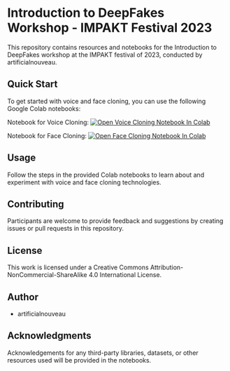 # Introduction to DeepFakes Workshop - IMPAKT Festival 2023

This repository contains resources and notebooks for the Introduction to DeepFakes workshop at the IMPAKT festival of 2023, conducted by artificialnouveau.

## Quick Start

To get started with voice and face cloning, you can use the following Google Colab notebooks:

Notebook for Voice Cloning:
[![Open Voice Cloning Notebook In Colab](https://colab.research.google.com/assets/colab-badge.svg)](https://colab.research.google.com/gist/artificialnouveau/50a72b1f9be58767ffe6270117de0fd1/impakt2023-voice-cloning-with-advanced-rvc-inference.ipynb?authuser=1)

Notebook for Face Cloning:
[![Open Face Cloning Notebook In Colab](https://colab.research.google.com/assets/colab-badge.svg)](https://colab.research.google.com/gist/artificialnouveau/775ea2642c0c71ce06552f394c11f6ae/impakt2023-face-cloning-with-sad-talker.ipynb?authuser=1)

## Usage

Follow the steps in the provided Colab notebooks to learn about and experiment with voice and face cloning technologies.

## Contributing

Participants are welcome to provide feedback and suggestions by creating issues or pull requests in this repository.

## License

This work is licensed under a Creative Commons Attribution-NonCommercial-ShareAlike 4.0 International License.

## Author

- artificialnouveau

## Acknowledgments

Acknowledgements for any third-party libraries, datasets, or other resources used will be provided in the notebooks.
